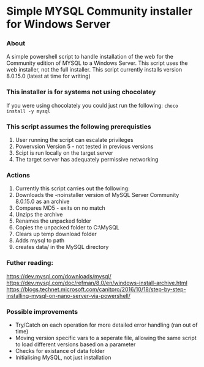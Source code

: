 # Simple MYSQL Community installer for Windows Server

### About

A simple powershell script to handle installation of the web for the Community edition of MYSQL to a Windows Server.
This script uses the web installer, not the full installer.
This script currently installs version 8.0.15.0 (latest at time for writing)

### This installer is for systems not using chocolatey

If you were using chocolately you could just run the following:
`choco install -y mysql`

### This script assumes the following prerequisties

1. User running the script can escalate privileges
2. Powervsion Version 5 - not tested in previous versions
3. Scipt is run locally on the target server
4. The target server has adequately permissive networking

### Actions

1. Currently this script carries out the following:
2. Downloads the -noinstaller version of MySQL Server Community 8.0.15.0 as an archive
3. Compares MD5 - exits on no match
4. Unzips the archive
5. Renames the unpacked folder
6. Copies the unpacked folder to C:\MySQL
7. Clears up temp download folder 
8. Adds mysql to path
9. creates data/ in the MySQL directory 

### Futher reading:
https://dev.mysql.com/downloads/mysql/
https://dev.mysql.com/doc/refman/8.0/en/windows-install-archive.html
https://blogs.technet.microsoft.com/canitpro/2016/10/18/step-by-step-installing-mysql-on-nano-server-via-powershell/

### Possible improvements
- Try/Catch on each operation for more detailed error handling (ran out of time)
- Moving version specific vars to a seperate file, allowing the same script to load different versions based on a parameter
- Checks for existance of data folder
- Initialising MySQL, not just installation